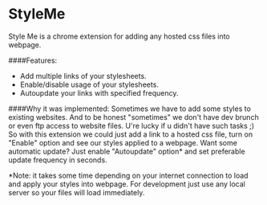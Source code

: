 # StyleMe
Style Me is a chrome extension for adding any hosted css files into webpage.

####Features:
 - Add multiple links of your stylesheets.
 - Enable/disable usage of your stylesheets.
 - Autoupdate your links with specified frequency.

####Why it was implemented:
  Sometimes we have to add some styles to existing websites. And to be honest "sometimes" we don't have dev brunch or even ftp access to website files. U're lucky if u didn't have such tasks ;) So with this extension we could just add a link to a hosted css file, turn on "Enable" option and see our styles applied to a webpage.
  Want some automatic update? Just enable "Autoupdate" option* and set preferable update frequency in seconds. 

*Note: it takes some time depending on your internet connection to load and apply your styles into webpage. For development just use any local server so your files will load immediately.

